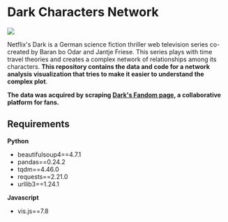 
# Dark Characters Network

![](https://8flix.com/wp-content/uploads/2019/11/Dark-new-logo-blk.png)

Netflix's Dark is a German science fiction thriller web television series co-created by Baran bo Odar and Jantje Friese. This series plays with time travel theories and creates a complex network of relationships among its characters. **This repository contains the data and code for a network analysis visualization that tries to make it easier to understand the complex plot**.

**The data was acquired by scraping [Dark's Fandom page](https://dark-netflix.fandom.com/), a collaborative platform for fans.**

## Requirements
**Python**

* beautifulsoup4==4.7.1
* pandas==0.24.2
* tqdm==4.46.0
* requests==2.21.0
* urllib3==1.24.1

**Javascript**
* vis.js==7.8
